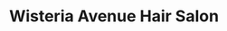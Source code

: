 ---
title: "Wisteria Avenue Hair Salon"
url: /abingdon/wisteria-avenue-hair-salon/
shop: hairdresser
---